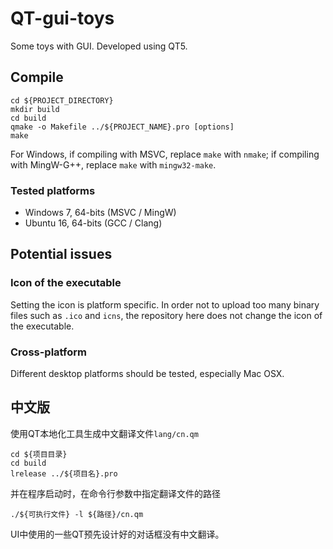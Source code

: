 ﻿# QT-gui-toys

Some toys with GUI. Developed using QT5.

## Compile

```
cd ${PROJECT_DIRECTORY}
mkdir build
cd build
qmake -o Makefile ../${PROJECT_NAME}.pro [options]
make
```

For Windows, if compiling with MSVC, replace `make` with `nmake`; if compiling with MingW-G++, replace `make` with `mingw32-make`.

### Tested platforms

* Windows 7, 64-bits (MSVC / MingW)
* Ubuntu 16, 64-bits (GCC / Clang)

## Potential issues

### Icon of the executable

Setting the icon is platform specific. In order not to upload too many binary files such as `.ico` and `icns`, the repository here does not change the icon of the executable.

### Cross-platform

Different desktop platforms should be tested, especially Mac OSX.

## 中文版

使用QT本地化工具生成中文翻译文件`lang/cn.qm`

```
cd ${项目目录}
cd build
lrelease ../${项目名}.pro
```

并在程序启动时，在命令行参数中指定翻译文件的路径

```
./${可执行文件} -l ${路径}/cn.qm
```

UI中使用的一些QT预先设计好的对话框没有中文翻译。
